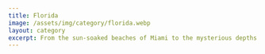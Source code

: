 ```yaml
---
title: Florida
image: /assets/img/category/florida.webp
layout: category
excerpt: From the sun-soaked beaches of Miami to the mysterious depths of the Everglades, Florida fuses vibrant energy with untamed wilderness. Stroll the pastel-hued streets of Key West, bask in the glow of Orlando’s theme park magic, or drift along the tranquil waters of the Gulf Coast.
---
```

